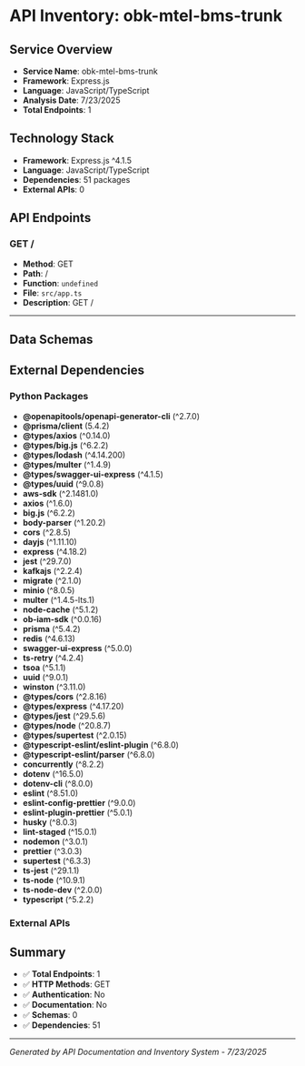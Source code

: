 # API Inventory: obk-mtel-bms-trunk

## Service Overview

- **Service Name**: obk-mtel-bms-trunk
- **Framework**: Express.js
- **Language**: JavaScript/TypeScript
- **Analysis Date**: 7/23/2025
- **Total Endpoints**: 1

## Technology Stack

- **Framework**: Express.js ^4.1.5
- **Language**: JavaScript/TypeScript
- **Dependencies**: 51 packages
- **External APIs**: 0

## API Endpoints

### GET /

- **Method**: GET
- **Path**: /
- **Function**: `undefined`
- **File**: `src/app.ts`
- **Description**: GET /

---



## Data Schemas



## External Dependencies

### Python Packages
- **@openapitools/openapi-generator-cli** (^2.7.0)
- **@prisma/client** (5.4.2)
- **@types/axios** (^0.14.0)
- **@types/big.js** (^6.2.2)
- **@types/lodash** (^4.14.200)
- **@types/multer** (^1.4.9)
- **@types/swagger-ui-express** (^4.1.5)
- **@types/uuid** (^9.0.8)
- **aws-sdk** (^2.1481.0)
- **axios** (^1.6.0)
- **big.js** (^6.2.2)
- **body-parser** (^1.20.2)
- **cors** (^2.8.5)
- **dayjs** (^1.11.10)
- **express** (^4.18.2)
- **jest** (^29.7.0)
- **kafkajs** (^2.2.4)
- **migrate** (^2.1.0)
- **minio** (^8.0.5)
- **multer** (^1.4.5-lts.1)
- **node-cache** (^5.1.2)
- **ob-iam-sdk** (^0.0.16)
- **prisma** (^5.4.2)
- **redis** (^4.6.13)
- **swagger-ui-express** (^5.0.0)
- **ts-retry** (^4.2.4)
- **tsoa** (^5.1.1)
- **uuid** (^9.0.1)
- **winston** (^3.11.0)
- **@types/cors** (^2.8.16)
- **@types/express** (^4.17.20)
- **@types/jest** (^29.5.6)
- **@types/node** (^20.8.7)
- **@types/supertest** (^2.0.15)
- **@typescript-eslint/eslint-plugin** (^6.8.0)
- **@typescript-eslint/parser** (^6.8.0)
- **concurrently** (^8.2.2)
- **dotenv** (^16.5.0)
- **dotenv-cli** (^8.0.0)
- **eslint** (^8.51.0)
- **eslint-config-prettier** (^9.0.0)
- **eslint-plugin-prettier** (^5.0.1)
- **husky** (^8.0.3)
- **lint-staged** (^15.0.1)
- **nodemon** (^3.0.1)
- **prettier** (^3.0.3)
- **supertest** (^6.3.3)
- **ts-jest** (^29.1.1)
- **ts-node** (^10.9.1)
- **ts-node-dev** (^2.0.0)
- **typescript** (^5.2.2)


### External APIs


## Summary

- ✅ **Total Endpoints**: 1
- ✅ **HTTP Methods**: GET
- ✅ **Authentication**: No
- ✅ **Documentation**: No
- ✅ **Schemas**: 0
- ✅ **Dependencies**: 51

---

*Generated by API Documentation and Inventory System - 7/23/2025* 